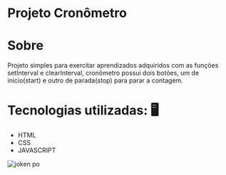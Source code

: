 # Projeto Cronômetro

 # Sobre
 Projeto simples para exercitar aprendizados adquiridos com as funções setInterval e  clearInterval, cronômetro possui dois botões, um de inicio(start) e outro de parada(stop) para parar a contagem.

# Tecnologias utilizadas: 🖥
 - HTML
 - CSS
 - JAVASCRIPT 
   

![joken po](https://github.com/robertaduttra/cronometro/assets/96507065/3b8d27b1-631e-44cc-90c0-00bbc1d349f5)

